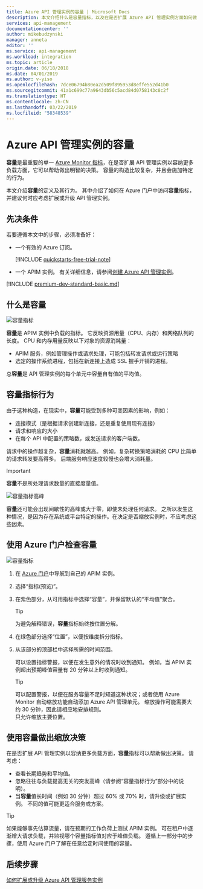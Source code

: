 ```yaml
---
title: Azure API 管理实例的容量 | Microsoft Docs
description: 本文介绍什么是容量指标，以及在是否扩展 Azure API 管理实例方面如何做出明智的决策。
services: api-management
documentationcenter: ''
author: mikebudzynski
manager: anneta
editor: ''
ms.service: api-management
ms.workload: integration
ms.topic: article
origin.date: 06/18/2018
ms.date: 04/01/2019
ms.author: v-yiso
ms.openlocfilehash: 7dce06794b80ea2d509f895953d8effe552d41b0
ms.sourcegitcommit: 41a1c699c77a9643db56c5acd84d0758143c8c2f
ms.translationtype: HT
ms.contentlocale: zh-CN
ms.lasthandoff: 03/22/2019
ms.locfileid: "58348539"
---
```

# <a name="capacity-of-an-azure-api-management-instance"></a>Azure API 管理实例的容量

**容量**是最重要的单一 [Azure Monitor 指标](api-management-howto-use-azure-monitor.md#view-metrics-of-your-apis)，在是否扩展 API 管理实例以容纳更多负载方面，它可以帮助做出明智的决策。 容量的构造比较复杂，并且会施加特定的行为。

本文介绍**容量**的定义及其行为。 其中介绍了如何在 Azure 门户中访问**容量**指标，并建议何时应考虑扩展或升级 API 管理实例。

## <a name="prerequisites"></a>先决条件

若要遵循本文中的步骤，必须准备好：

+ 一个有效的 Azure 订阅。

    [!INCLUDE [quickstarts-free-trial-note](../../includes/quickstarts-free-trial-note.md)]

+ 一个 APIM 实例。 有关详细信息，请参阅[创建 Azure API 管理实例](get-started-create-service-instance.md)。

[!INCLUDE [premium-dev-standard-basic.md](../../includes/api-management-availability-premium-dev-standard-basic.md)]

## <a name="what-is-capacity"></a>什么是容量

![容量指标](./media/api-management-capacity/capacity-ingredients.png)

**容量**是 APIM 实例中负载的指标。 它反映资源用量（CPU、内存）和网络队列的长度。 CPU 和内存用量反映以下对象的资源消耗量：

+ APIM 服务，例如管理操作或请求处理，可能包括转发请求或运行策略
+ 选定的操作系统进程，包括在新连接上造成 SSL 握手开销的进程。

总**容量**是 API 管理实例的每个单元中容量自有值的平均值。

## <a name="capacity-metric-behavior"></a>容量指标行为

由于这种构造，在现实中，**容量**可能受到多种可变因素的影响，例如：

+ 连接模式（是根据请求创建新连接，还是重复使用现有连接）
+ 请求和响应的大小
+ 在每个 API 中配置的策略数，或发送请求的客户端数。

请求中的操作越复杂，**容量**消耗就越高。 例如，复杂转换策略消耗的 CPU 比简单的请求转发要高得多。 后端服务响应速度较慢也会增大消耗量。

> [!IMPORTANT]
> **容量**不是所处理请求数量的直接度量值。

![容量指标高峰](./media/api-management-capacity/capacity-spikes.png)

**容量**还可能会出现间歇性的高峰或大于零，即使未处理任何请求。 之所以发生这种情况，是因为存在系统或平台特定的操作。在决定是否缩放实例时，不应考虑这些因素。
  
## <a name="use-the-azure-portal-to-examine-capacity"></a>使用 Azure 门户检查容量
  
![容量指标](./media/api-management-capacity/capacity-metric.png)  

1. 在 [Azure 门户](https://portal.azure.cn/)中导航到自己的 APIM 实例。
2. 选择“指标(预览)”。
3. 在紫色部分，从可用指标中选择“容量”，并保留默认的“平均值”聚合。

    > [!TIP]
    > 为避免解释错误，**容量**指标始终按位置分解。

4. 在绿色部分选择“位置”，以便按维度拆分指标。
5. 从该部分的顶部栏中选择所需的时间范围。

    可以设置指标警报，以便在发生意外的情况时收到通知。 例如，当 APIM 实例超出预期峰值容量有 20 分钟以上时收到通知。

    >[!TIP]
    > 可以配置警报，以便在服务容量不足时知道这种状况；或者使用 Azure Monitor 自动缩放功能自动添加 Azure API 管理单元。 缩放操作可能需要大约 30 分钟，因此请相应地安排规则。  
    > 只允许缩放主要位置。

## <a name="use-capacity-for-scaling-decisions"></a>使用容量做出缩放决策

在是否扩展 API 管理实例以容纳更多负载方面，**容量**指标可以帮助做出决策。 请考虑：

+ 查看长期趋势和平均值。
+ 忽略往往与负载提高无关的突发高峰（请参阅“容量指标行为”部分中的说明）。
+ 当**容量**值长时间（例如 30 分钟）超过 60% 或 70% 时，请升级或扩展实例。 不同的值可能更适合服务或方案。

>[!TIP]  
> 如果能够事先估算流量，请在预期的工作负荷上测试 APIM 实例。 可在租户中逐渐增大请求负载，并监视哪个容量指标值对应于峰值负载。 遵循上一部分中的步骤，使用 Azure 门户了解在任意给定时间使用的容量。

## <a name="next-steps"></a>后续步骤

[如何扩展或升级 Azure API 管理服务实例](upgrade-and-scale.md)